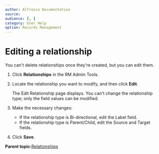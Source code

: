 ```yaml
---
author: Alfresco Documentation
source: 
audience: [, ]
category: User Help
option: Records Management
---
```


# Editing a relationship

You can't delete relationships once they're created, but you can edit them.

1.  Click **Relationships** in the RM Admin Tools.

2.  Locate the relationship you want to modify, and then click **Edit**.

    The Edit Relationship page displays. You can't change the relationship type; only the field values can be modified.

3.  Make the necessary changes:

    -   If the relationship type is Bi-directional, edit the Label field.
    -   If the relationship type is Parent/Child, edit the Source and Target fields.
4.  Click **Save**.


**Parent topic:**[Relationships](../concepts/rm-relationships-intro.md)

